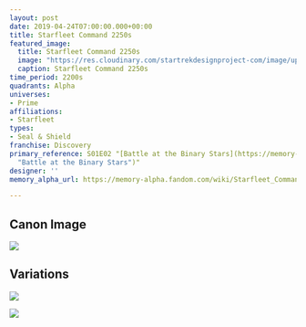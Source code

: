 ```yaml
---
layout: post
date: 2019-04-24T07:00:00.000+00:00
title: Starfleet Command 2250s
featured_image:
  title: Starfleet Command 2250s
  image: "https://res.cloudinary.com/startrekdesignproject-com/image/upload/v1556131567/StarfleetCommand2250s.png"
  caption: Starfleet Command 2250s
time_period: 2200s
quadrants: Alpha
universes:
- Prime
affiliations:
- Starfleet
types:
- Seal & Shield
franchise: Discovery
primary_reference: S01E02 "[Battle at the Binary Stars](https://memory-alpha.fandom.com/wiki/Battle_at_the_Binary_Stars
  "Battle at the Binary Stars")"
designer: ''
memory_alpha_url: https://memory-alpha.fandom.com/wiki/Starfleet_Command

---
```

## Canon Image

![](https://res.cloudinary.com/startrekdesignproject-com/image/upload/v1556131567/StarfleetCommand2250s1.jpg)

## Variations

![](https://res.cloudinary.com/startrekdesignproject-com/image/upload/v1556131567/StarfleetCommand2250sVar1.jpg)

![](https://res.cloudinary.com/startrekdesignproject-com/image/upload/v1556131566/StarfleetCommand2250sVar2.jpg)